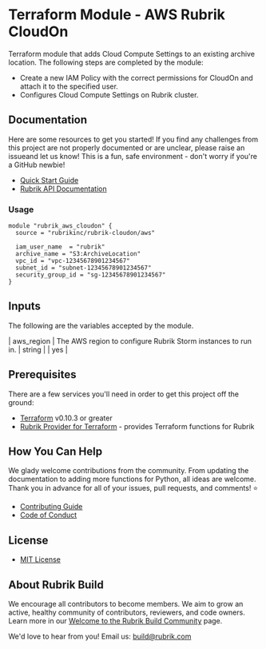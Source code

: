 # Terraform Module - AWS Rubrik CloudOn

Terraform module that adds Cloud Compute Settings to an existing archive location. The following steps are completed by the module:

* Create a new IAM Policy with the correct permissions for CloudOn and attach it to the specified user.
* Configures Cloud Compute Settings on Rubrik cluster.

## Documentation

Here are some resources to get you started! If you find any challenges from this project are not properly documented or are unclear, please raise an issueand let us know! This is a fun, safe environment - don't worry if you're a GitHub newbie!

* [Quick Start Guide](/docs/quick-start.md)
* [Rubrik API Documentation](https://github.com/rubrikinc/api-documentation)

### Usage

```hcl
module "rubrik_aws_cloudon" {
  source = "rubrikinc/rubrik-cloudon/aws"

  iam_user_name  = "rubrik"
  archive_name = "S3:ArchiveLocation"
  vpc_id = "vpc-12345678901234567"
  subnet_id = "subnet-12345678901234567"
  security_group_id = "sg-12345678901234567"
}
```

## Inputs

The following are the variables accepted by the module.

| aws_region                        | The AWS region to configure Rubrik Storm instances to run in.                                                    | string |                        |   yes    |

## Prerequisites

There are a few services you'll need in order to get this project off the ground:

* [Terraform](https://www.terraform.io/downloads.html) v0.10.3 or greater
* [Rubrik Provider for Terraform](https://github.com/rubrikinc/rubrik-provider-for-terraform) - provides Terraform functions for Rubrik

## How You Can Help

We glady welcome contributions from the community. From updating the documentation to adding more functions for Python, all ideas are welcome. Thank you in advance for all of your issues, pull requests, and comments! :star:

* [Contributing Guide](CONTRIBUTING.md)
* [Code of Conduct](CODE_OF_CONDUCT.md)

## License

* [MIT License](LICENSE)

## About Rubrik Build

We encourage all contributors to become members. We aim to grow an active, healthy community of contributors, reviewers, and code owners. Learn more in our [Welcome to the Rubrik Build Community](https://github.com/rubrikinc/welcome-to-rubrik-build) page.

We'd  love to hear from you! Email us: build@rubrik.com 
